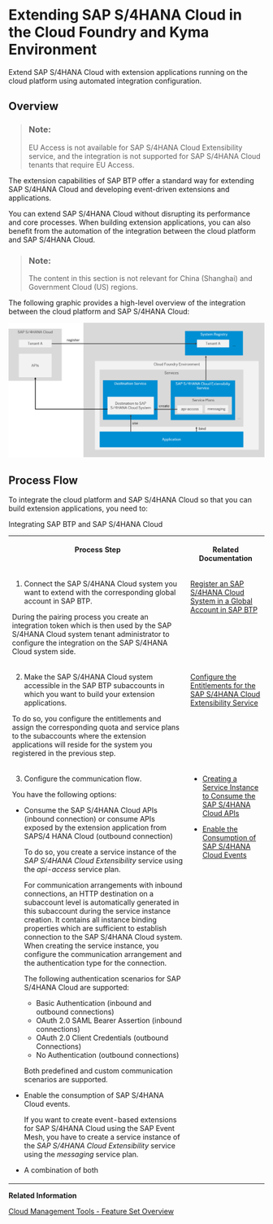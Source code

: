 <!-- loio40b9e6c3cc43498b92472da13e88c7bf -->

# Extending SAP S/4HANA Cloud in the Cloud Foundry and Kyma Environment

Extend SAP S/4HANA Cloud with extension applications running on the cloud platform using automated integration configuration.



<a name="loio40b9e6c3cc43498b92472da13e88c7bf__section_ptj_pmf_nhb"/>

## Overview

> ### Note:  
> EU Access is not available for SAP S/4HANA Cloud Extensibility service, and the integration is not supported for SAP S/4HANA Cloud tenants that require EU Access.

The extension capabilities of SAP BTP offer a standard way for extending SAP S/4HANA Cloud and developing event-driven extensions and applications.

You can extend SAP S/4HANA Cloud without disrupting its performance and core processes. When building extension applications, you can also benefit from the automation of the integration between the cloud platform and SAP S/4HANA Cloud.

> ### Note:  
> The content in this section is not relevant for China \(Shanghai\) and Government Cloud \(US\) regions.

The following graphic provides a high-level overview of the integration between the cloud platform and SAP S/4HANA Cloud:

![](images/SAPCPExtensionFactory_11bf994.png)



<a name="loio40b9e6c3cc43498b92472da13e88c7bf__section_tsg_vmf_nhb"/>

## Process Flow

To integrate the cloud platform and SAP S/4HANA Cloud so that you can build extension applications, you need to:

<a name="loio40b9e6c3cc43498b92472da13e88c7bf__table_cyp_dpr_y3b"/>Integrating SAP BTP and SAP S/4HANA Cloud


<table>
<tr>
<th valign="top">

Process Step



</th>
<th valign="top">

Related Documentation



</th>
</tr>
<tr>
<td valign="top">

1. Connect the SAP S/4HANA Cloud system you want to extend with the corresponding global account in SAP BTP.

During the pairing process you create an integration token which is then used by the SAP S/4HANA Cloud system tenant administrator to configure the integration on the SAP S/4HANA Cloud system side.



</td>
<td valign="top">

 [Register an SAP S/4HANA Cloud System in a Global Account in SAP BTP](register-an-sap-s-4hana-cloud-system-in-a-global-account-in-sap-btp-28171b6.md) 



</td>
</tr>
<tr>
<td valign="top">

2. Make the SAP S/4HANA Cloud system accessible in the SAP BTP subaccounts in which you want to build your extension applications.

To do so, you configure the entitlements and assign the corresponding quota and service plans to the subaccounts where the extension applications will reside for the system you registered in the previous step.



</td>
<td valign="top">

 [Configure the Entitlements for the SAP S/4HANA Cloud Extensibility Service](configure-the-entitlements-for-the-sap-s-4hana-cloud-extensibility-service-65ad330.md) 



</td>
</tr>
<tr>
<td valign="top">

3. Configure the communication flow.

You have the following options:

-   Consume the SAP S/4HANA Cloud APIs \(inbound connection\) or consume APIs exposed by the extension application from SAPS/4 HANA Cloud \(outbound connection\)

    To do so, you create a service instance of the *SAP S/4HANA Cloud Extensibility* service using the *api-access* service plan.

    For communication arrangements with inbound connections, an HTTP destination on a subaccount level is automatically generated in this subaccount during the service instance creation. It contains all instance binding properties which are sufficient to establish connection to the SAP S/4HANA Cloud system. When creating the service instance, you configure the communication arrangement and the authentication type for the connection.

    The following authentication scenarios for SAP S/4HANA Cloud are supported:

    -   Basic Authentication \(inbound and outbound connections\)
    -   OAuth 2.0 SAML Bearer Assertion \(inbound connections\)
    -   OAuth 2.0 Client Credentials \(outbound Connections\)
    -   No Authentication \(outbound connections\)

    Both predefined and custom communication scenarios are supported.

-   Enable the consumption of SAP S/4HANA Cloud events.

    If you want to create event-based extensions for SAP S/4HANA Cloud using the SAP Event Mesh, you have to create a service instance of the *SAP S/4HANA Cloud Extensibility* service using the *messaging* service plan.

-   A combination of both



</td>
<td valign="top">

-   [Creating a Service Instance to Consume the SAP S/4HANA Cloud APIs](create-a-service-instance-to-consume-the-sap-s-4hana-cloud-apis-a735641.md)

-   [Enable the Consumption of SAP S/4HANA Cloud Events](enable-the-consumption-of-sap-s-4hana-cloud-events-d476ff0.md)




</td>
</tr>
</table>

**Related Information**  


[Cloud Management Tools - Feature Set Overview](https://help.sap.com/viewer/65de2977205c403bbc107264b8eccf4b/Cloud/en-US/caf4e4e23aef4666ad8f125af393dfb2.html)

